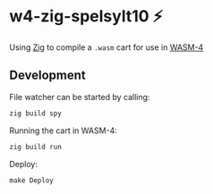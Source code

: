# w4-zig-spelsylt10 :zap:

Using [Zig](https://ziglang.org/) to compile a `.wasm` cart
for use in [WASM-4](https://wasm4.org/)

## Development

File watcher can be started by calling:
```sh
zig build spy
```

Running the cart in WASM-4:
```sh
zig build run
```

Deploy:
```
make Deploy
```
